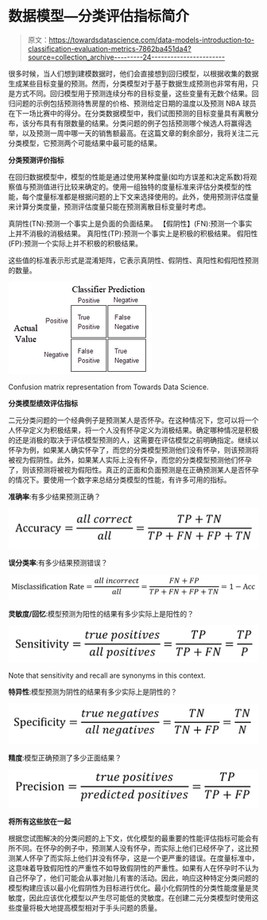 # 数据模型—分类评估指标简介

> 原文：<https://towardsdatascience.com/data-models-introduction-to-classification-evaluation-metrics-7862ba451da4?source=collection_archive---------24----------------------->

很多时候，当人们想到建模数据时，他们会直接想到回归模型，以根据收集的数据生成某些目标变量的预测。然而，分类模型对于基于数据生成预测也非常有用，只是方式不同。回归模型用于预测连续分布的目标变量，这些变量有无数个结果。回归问题的示例包括预测待售房屋的价格、预测给定日期的温度以及预测 NBA 球员在下一场比赛中的得分。在分类数据模型中，我们试图预测的目标变量具有离散分布，该分布具有有限数量的结果。分类问题的例子包括预测哪个候选人将赢得选举，以及预测一周中哪一天的销售额最高。在这篇文章的剩余部分，我将关注二元分类模型，它预测两个可能结果中最可能的结果。

**分类预测评价指标**

在回归数据模型中，模型的性能是通过使用某种度量(如均方误差和决定系数)将观察值与预测值进行比较来确定的。使用一组独特的度量标准来评估分类模型的性能，每个度量标准都是根据问题的上下文来选择使用的。此外，使用预测评估度量来计算分类度量，预测评估度量只能在预测离散目标变量时考虑。

真阴性(TN):预测一个事实上是负面的负面结果。
【假阴性】(FN):预测一个事实上并不消极的消极结果。
真阳性(TP):预测一个事实上是积极的积极结果。
假阳性(FP):预测一个实际上并不积极的积极结果。

这些值的标准表示形式是混淆矩阵，它表示真阴性、假阴性、真阳性和假阳性预测的数量。

![](img/011ee3d97d11b162641d9c4fdd960c7f.png)

Confusion matrix representation from Towards Data Science.

**分类模型绩效评估指标**

二元分类问题的一个经典例子是预测某人是否怀孕。在这种情况下，您可以将一个人怀孕定义为积极结果，将一个人没有怀孕定义为消极结果。确定哪种情况是积极的还是消极的取决于评估模型预测的人，这需要在评估模型之前明确指定。继续以怀孕为例，如果某人确实怀孕了，而您的分类模型预测他们没有怀孕，则该预测将被视为假阴性。此外，如果某人实际上没有怀孕，而您的分类模型预测他们怀孕了，则该预测将被视为假阳性。真正的正面和负面预测是在正确预测某人是否怀孕的情况下。要使用一个数字来总结分类模型的性能，有许多可用的指标。

**准确率**:有多少结果预测正确？

![](img/fda8f27b906bf9eb6b9c23007c85d287.png)

**误分类率**:有多少结果预测错误？

![](img/ec9f16f232287732887e5c4fdba939da.png)

**灵敏度/回忆**:模型预测为阳性的结果有多少实际上是阳性的？

![](img/aa00497a8c63f316960c26d19d61abd5.png)

Note that sensitivity and recall are synonyms in this context.

**特异性**:模型预测为阴性的结果有多少实际上是阴性的？

![](img/28d1defa0a7b0df457cf71b422da581d.png)

**精度**:模型正确预测了多少正面结果？

![](img/f742820de131db003adbaaa693d1a215.png)

**将所有这些放在一起**

根据您试图解决的分类问题的上下文，优化模型的最重要的性能评估指标可能会有所不同。在怀孕的例子中，预测某人没有怀孕，而实际上他们已经怀孕了，这比预测某人怀孕了而实际上他们并没有怀孕，这是一个更严重的错误。在度量标准中，这意味着导致假阳性的严重性不如导致假阴性的严重性。如果有人在怀孕时不认为自己怀孕了，他们可能会从事对胎儿有害的活动。因此，响应这种特定分类问题的模型构建应该以最小化假阴性为目标进行优化。最小化假阴性的分类性能度量是灵敏度，因此应该优化模型以产生尽可能低的灵敏度。在创建二元分类模型时使用这些度量将极大地提高模型相对于手头问题的质量。